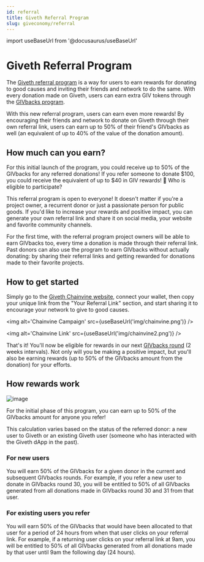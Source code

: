 ```yaml
---
id: referral
title: Giveth Referral Program
slug: giveconomy/referral
---
```

import useBaseUrl from '@docusaurus/useBaseUrl'



# Giveth Referral Program


The [Giveth referral program](https://giveth.io/referral) is a way for users to earn rewards for donating to good causes and inviting their friends and network to do the same. With every donation made on Giveth, users can earn extra GIV tokens through the [GIVbacks program](https://docs.giveth.io/giveconomy/givbacks).

With this new referral program, users can earn even more rewards! By encouraging their friends and network to donate on Giveth through their own referral link, users can earn up to 50% of their friend's GIVbacks as well (an equivalent of up to 40% of the value of the donation amount).

## How much can you earn?


For this initial launch of the program, you could receive up to 50% of the GIVbacks for any referred donations! If you refer someone to donate $100, you could receive the equivalent of up to $40 in GIV rewards! 🤯
Who is eligible to participate?


This referral program is open to everyone! It doesn't matter if you're a project owner, a recurrent donor or just a passionate person for public goods. If you'd like to increase your rewards and positive impact, you can generate your own referral link and share it on social media, your website and favorite community channels.

For the first time, with the referral program project owners will be able to earn GIVbacks too, every time a donation is made through their referral link.
Past donors can also use the program to earn GIVbacks without actually donating: by sharing their referral links and getting rewarded for donations made to their favorite projects.

## How to get started


Simply go to the [Giveth Chainvine website](https://app.chainvine.xyz/giveth), connect your wallet, then copy your unique link from the "Your Referral Link" section, and start sharing it to encourage your network to give to good causes.

<img alt='Chainvine Campaign' src={useBaseUrl('img/chainvine.png')} />

<img alt='Chainvine Link' src={useBaseUrl('img/chainvine2.png')} />


That's it! You'll now be eligible for rewards in our next [GIVbacks round](https://docs.giveth.io/giveconomy/givbacks) (2 weeks intervals). Not only will you be making a positive impact, but you'll also be earning rewards (up to 50% of the GIVbacks amount from the donation) for your efforts.

## How rewards work

![image](https://user-images.githubusercontent.com/75490971/229162633-9b67d524-f29f-43d5-99b7-45f1e3b3787c.png)

For the initial phase of this program, you can earn up to 50% of the GIVbacks amount for anyone you refer!

This calculation varies based on the status of the referred donor: a new user to Giveth or an existing Giveth user (someone who has interacted with the Giveth dApp in the past).

### For new users

You will earn 50% of the GIVbacks for a given donor in the current and subsequent GIVbacks rounds. For example, if you refer a new user to donate in GIVbacks round 30, you will be entitled to 50% of all GIVbacks generated from all donations made in GIVbacks round 30 and 31 from that user.

### For existing users you refer

You will earn 50% of the GIVbacks that would have been allocated to that user for a period of 24 hours from when that user clicks on your referral link. For example, if a returning user clicks on your referral link at 9am, you will be entitled to 50% of all GIVbacks generated from all donations made by that user until 9am the following day (24 hours).
